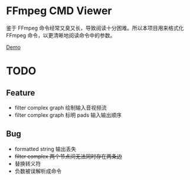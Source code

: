 # FFmpeg CMD Viewer
鉴于 FFmpeg 命令经常又臭又长，导致阅读十分困难。所以本项目用来格式化 FFmpeg 命令，以更清晰地阅读命令中的参数。

[Demo](http://shangxin.me/ffmpeg-cmd-viewer/)

# TODO
## Feature
* filter complex graph 绘制输入音视频流
* filter complex graph 标明 pads 输入输出顺序

## Bug
* formatted string 输出丢失
* ~~filter complex 两个节点间无法同时存在两条边~~
* 替换转义符
* 负数被误解析成命令
